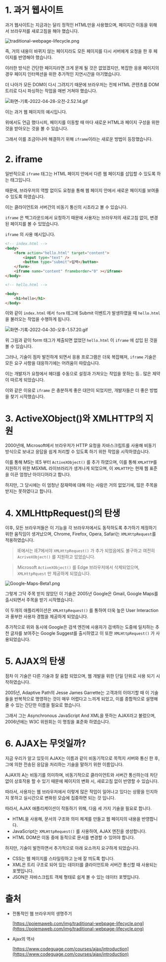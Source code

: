 # 1. 과거 웹사이트

과거 웹사이트는 지금과는 달리 정적인 HTML만을 사용했으며, 페이지간 이동을 위해서 브라우저를 새로고침을 해야 했습니다.

![traditional-webpage-lifecycle.png](https://s3.us-west-2.amazonaws.com/secure.notion-static.com/0212dc7d-6926-4c95-9b48-45df34c78fce/traditional-webpage-lifecycle.png?X-Amz-Algorithm=AWS4-HMAC-SHA256&X-Amz-Content-Sha256=UNSIGNED-PAYLOAD&X-Amz-Credential=AKIAT73L2G45EIPT3X45%2F20220430%2Fus-west-2%2Fs3%2Faws4_request&X-Amz-Date=20220430T072222Z&X-Amz-Expires=86400&X-Amz-Signature=0cbb65563893d3eac0a13e2352e511f8db7d8c554d5e6182848331c3b20d67ed&X-Amz-SignedHeaders=host&response-content-disposition=filename%20%3D%22traditional-webpage-lifecycle.png%22&x-id=GetObject)

즉, 거의 내용이 바뀌지 않는 페이지라도 모든 페이지를 다시 서버에게 요청을 한 후 페이지를 반영해야 했습니다.

이러한 방식은 간단한 페이지라면 크게 문제 될 것은 없었겠지만, 복잡한 응용 페이지의 경우 페이지 인터렉션을 위한 추가적인 지연시간을 야기했습니다.

더 나아가 모든 DOM이 다시 그려지기 때문에 브라우저는 전체 HTML 콘텐츠를 DOM 트리로 다시 파싱하는 작업을 매번 거쳐야 했습니다.

![화면-기록-2022-04-28-오전-2.52.14.gif](https://s3.us-west-2.amazonaws.com/secure.notion-static.com/b68cfb59-1ec4-40dc-a0b7-8728266ed9e5/%E1%84%92%E1%85%AA%E1%84%86%E1%85%A7%E1%86%AB-%E1%84%80%E1%85%B5%E1%84%85%E1%85%A9%E1%86%A8-2022-04-28-%E1%84%8B%E1%85%A9%E1%84%8C%E1%85%A5%E1%86%AB-2.52.14.gif?X-Amz-Algorithm=AWS4-HMAC-SHA256&X-Amz-Content-Sha256=UNSIGNED-PAYLOAD&X-Amz-Credential=AKIAT73L2G45EIPT3X45%2F20220430%2Fus-west-2%2Fs3%2Faws4_request&X-Amz-Date=20220430T072249Z&X-Amz-Expires=86400&X-Amz-Signature=0bd85f41197329337c42c61f4a1ecc218e5f9a1c9b8132e923c8d02a54dc8d5a&X-Amz-SignedHeaders=host&response-content-disposition=filename%20%3D%22%25E1%2584%2592%25E1%2585%25AA%25E1%2584%2586%25E1%2585%25A7%25E1%2586%25AB-%25E1%2584%2580%25E1%2585%25B5%25E1%2584%2585%25E1%2585%25A9%25E1%2586%25A8-2022-04-28-%25E1%2584%258B%25E1%2585%25A9%25E1%2584%258C%25E1%2585%25A5%25E1%2586%25AB-2.52.14.gif%22&x-id=GetObject)

이는 과거 웹 페이지의 예시입니다.

위에서도 언급 했다시피, 페이지를 이동할 때 마다 새로운 HTML과 페이지 구성을 위한 것을 받아오는 것을 볼 수 있습니다.

그래서 이를 조금이나마 해결하기 위해 `iframe`이라는 새로운 방법이 등장했습니다.

# 2. iframe

일반적으로 `iframe` 태그는 HTML 페이지 안에서 다른 웹 페이지를 삽입할 수 있도록 하는 태그입니다.

때문에, 브라우저의 역할 없이도 요청을 통해 웹 페이지 안에서 새로운 페이지를 보여줄 수 있도록 하였습니다.

이는 클라이언트와 서버간의 비동기 통신의 시초라고 볼 수 있습니다. 

`iframe` 은 백그라운드에서 요청하기 때문에 사용자는 브라우저의 새로고침 없이, 변경된 페이지를 볼 수 있었습니다.

`iframe` 의 사용 예시입니다. 

```html
<!-- index.html -->
<body>
    <form action="hello.html" target="content">
        <input type="text" />
        <button type="submit">입력</button>
    </form>
    <iframe name="content" frameborder="0" ></iframe>
</body>

<!-- hello.html -->

<body>
    <h1>hello</h1>
</body>
```

이와 같이 `index.html` 에서 `form` 테그에 Submit 이벤트가 발생하였을 때 `hello.html` 을 불러오는 작업을 수행하게 됩니다.

![화면-기록-2022-04-30-오후-1.57.20.gif](https://s3.us-west-2.amazonaws.com/secure.notion-static.com/42538f7d-a915-445e-8c39-a58044008227/%E1%84%92%E1%85%AA%E1%84%86%E1%85%A7%E1%86%AB-%E1%84%80%E1%85%B5%E1%84%85%E1%85%A9%E1%86%A8-2022-04-30-%E1%84%8B%E1%85%A9%E1%84%92%E1%85%AE-1.57.20.gif?X-Amz-Algorithm=AWS4-HMAC-SHA256&X-Amz-Content-Sha256=UNSIGNED-PAYLOAD&X-Amz-Credential=AKIAT73L2G45EIPT3X45%2F20220430%2Fus-west-2%2Fs3%2Faws4_request&X-Amz-Date=20220430T072307Z&X-Amz-Expires=86400&X-Amz-Signature=764b3a23b3b4e2d4e06b7356113c5cb2734c95e5d2f98c22aa95dbc29fb79ec0&X-Amz-SignedHeaders=host&response-content-disposition=filename%20%3D%22%25E1%2584%2592%25E1%2585%25AA%25E1%2584%2586%25E1%2585%25A7%25E1%2586%25AB-%25E1%2584%2580%25E1%2585%25B5%25E1%2584%2585%25E1%2585%25A9%25E1%2586%25A8-2022-04-30-%25E1%2584%258B%25E1%2585%25A9%25E1%2584%2592%25E1%2585%25AE-1.57.20.gif%22&x-id=GetObject)

위 그림과 같이 form 태그가 제출되면 없었던 `hello.html` 이 `iframe` 에 삽입 된 것을 볼 수 있습니다.

그러나, 기술이 점차 발전하게 되면서 응용 프로그램은 더욱 복잡해져, `iframe` 기술은 모든 요구 사항을 대응하기에는 어려움이 따랐습니다.

이는 개발자가 요청에서 헤더를 수동으로 설정과 가져오는 작업을 못하는 등.. 많은 제약이 따르게 되었습니다.

이와 같은 이유로 `iframe` 은 충분하게 좋은 대안이 되었지만, 개발자들은 더 좋은 방법을 찾기 시작했습니다.

# 3. ActiveXObject()와 XMLHTTP의 지원

2000년에, Microsoft에서 브라우저가 HTTP 요청을 자바스크립트를 사용해 비동기 방식으로 보내고 응답을 쉽게 처리할 수 있도록 하기 위한 작업을 시작하였습니다.

이를 통해 MS는 IE5 부터 `ActiveXObject()` 를 추가 하였으며, 이를 통해 `XMLHTTP`를 지원하기 위한 MSXML 라이브러리가 생겨나게 되었으며, 이 `XMLHTTP`는 현재 웹 표준을 이끈 엄청난 아이디어라고 합니다.

하지만, 그 당시에는 이 엄청난 잠재력에 대해 아는 사람은 거의 없었기에, 많은 주목을 받지는 못하였다고 합니다.

# 4. XMLHttpRequest()의 탄생

이후, 모든 브라우저들은 이 기능을 각 브라우저에서도 동작하도록 추가하기 제정하기 위한 움직임이 생겨났으며, Chrome, Firefox, Opera, Safari는 `XMLHttpRequest`를 적용하였습니다.

> IE에서는 IE7에서야 `XMLHttpRequest()` 가 추가 되었음에도 불구하고 여전히 `AcriveXObject()` 를 지원하고 있었습니다.
> 

> Microsoft `ActiveXObject()` 를 Edge 브라우저에서 삭제되었으며, `XMLHttpRquest` 만 제공하게 되었습니다.
> 

![Google-Maps-Beta1.png](https://s3.us-west-2.amazonaws.com/secure.notion-static.com/4d8f629f-ed6d-43ee-97b2-7a513987852d/Google-Maps-Beta1.png?X-Amz-Algorithm=AWS4-HMAC-SHA256&X-Amz-Content-Sha256=UNSIGNED-PAYLOAD&X-Amz-Credential=AKIAT73L2G45EIPT3X45%2F20220430%2Fus-west-2%2Fs3%2Faws4_request&X-Amz-Date=20220430T072330Z&X-Amz-Expires=86400&X-Amz-Signature=cc9c5dc6b1a86d9c7d47ca171bed93fd9bc010da034858b80aaae33e937cc0c5&X-Amz-SignedHeaders=host&response-content-disposition=filename%20%3D%22Google-Maps-Beta1.png%22&x-id=GetObject)

그렇게 그닥 주목 받지 않았던 이 기술은 2005년 Google은 Gmail, Google Maps를 출시되면서 주목을 받기 시작했습니다.

이 두개의 애플리케이션은 `XMLHttpRequest()` 를 통하여 더욱 높은 User Interaction과 풍부한 사용자 경험을 제공하게 되었습니다. 

 

추가적으로 위와 동시에 Google은 검색 엔진에 사용자가 검색하는 도중에 일치하는 추천 글자를 보여주는 Google Suggest를 출시하였고 이 또한 `XMLHttpRequest()` 가 사용되었습니다.

# 5. AJAX의 탄생

점차 이 기술은 다른 기술과 잘 융합 되었으며, 웹 개발을 위한 단일 단위로 사용 되기 시작하였습니다.

2005년, Adaptive Path의 Jesse James Garrette는 고객과의 이야기할 때 이 기술들을 반복적으로 명영하는 것이 매우 어렵다고 느끼게 되었고, 이를 종합적으로 설명해줄 수 있는 간단한 이름을 필요로 했습니다.

그래서 그는 Asynchronous JavaScript And XML을 뜻하는 AJAX라고 불렀으며, 2006년에는 W3C 위원회는 이 명칭을 표준화 하였습니다.

# 6. AJAX는 무엇일까?

지금 우리가 알고 있듯이 AJAX는 이름과 같이 비동기적으로 목적지 서버와 통신 한 후, 그에 의한 전송된 응답을 처리하는 기술을 말하기 위한 이름입니다.

AJAX의 A는 비동기를 의미하며, 비동기적으로 클라이언트와 서버간 통신하는데 차단없이 상호작용 할 수 있기 때문에 페이지의 변화 시, 새로고침 없이 반영할 수 있습니다.

따라서, 사용자는 웹 브라우저에서 이렇게 많은 작업이 일어나고 있다는 상황을 인지하지 못하고 실시간으로 변화된 모습에 집중하면 되는 것 입니다.

따라서, AJAX 애플리케이션이 작동하기 위해, 다음 세 가지 기술을 필요로 합니다.

- HTML을 사용해, 문서의 구조와 의미 체계를 만들고 웹 페이지의 내용을 반영합니다.
- JavaScript는 `XMLHttpRequest()` 를 사용하여, AJAX 엔진을 생성합니다.
- HTML DOM은 이동 중에 동적으로 문서를 변경할 수 있어야 합니다.

하지만, 기술이 발전하면서 추가적으로 아래 요소까지 요구하게 되었습니다.

- CSS는 웹 페이지를 스타일링하고 눈에 잘 띄도록 합니다.
- XML은 트리 구조로 되어 있는 데이터를 클라이언트와 서버간 통신할 때 사용되는 포멧입니다.
- JSON은 자바스크립트 객체 형태로 쉽게 볼 수 있는 데이터 포멧입니다.

# 출처

- 전통적인 웹 브라우저의 생명주기
    
    [https://poiemaweb.com/img/traditional-webpage-lifecycle.png](https://poiemaweb.com/img/traditional-webpage-lifecycle.png)
    

- Ajax의 역사
    
    [https://www.codeguage.com/courses/ajax/introduction](https://www.codeguage.com/courses/ajax/introduction)

